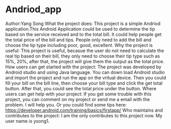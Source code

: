 # Andriod_app
Author:Yang Song
What the project does: 
    This project is  a simple Andriod application.This Android Application could be used to determine the tip based on the service received and to the total bill. It could help people get the total price of the bill and tips. People only need to add the bill and choose the tip type including poor, good, excellent.
Why the project is useful: 
    This project is useful, becasue the user do not need to calculate the real tip based on their bill, they only need to choose their tip type such as 15%, 20%, after that, the project will give them the output as the total price.
How users can get started with the project: 
    The project was developed by Android studio and using Java language. You can down load Android studio and import the project and run the app on the vritual device. Then you could fill your bill on the bill line, then choose your bill type  and click the get total button. After that, you could see the total price under the button.
Where users can get help with your project: 
    If you get some trouble with this project, you can comment on my project or send me a email with the problem. I will help you. Or you could find some tips here: https://developer.android.com/training/basics/firstapp/
Who maintains and contributes to the project: 
    I am the only contributes to this project now. My user name is ysong1.

